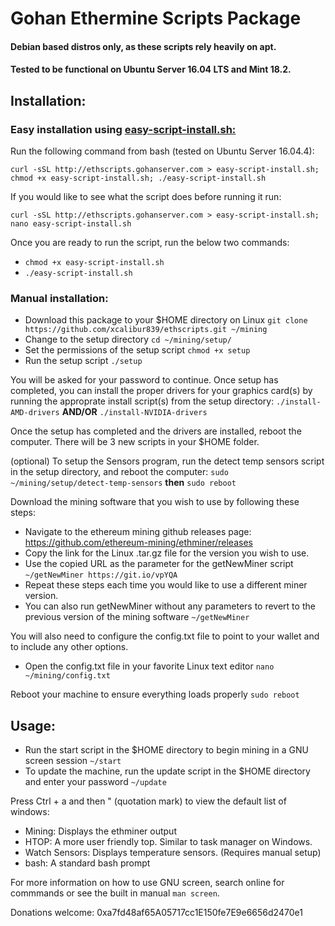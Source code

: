 # Gohan Ethermine Scripts Package

#### Debian based distros only, as these scripts rely heavily on apt.
#### Tested to be functional on Ubuntu Server 16.04 LTS and Mint 18.2.

## Installation:

### Easy installation using [easy-script-install.sh:](https://github.com/xcalibur839/easy-script-install)
Run the following command from bash (tested on Ubuntu Server 16.04.4):

`curl -sSL http://ethscripts.gohanserver.com > easy-script-install.sh; chmod +x easy-script-install.sh; ./easy-script-install.sh`

If you would like to see what the script does before running it run:

`curl -sSL http://ethscripts.gohanserver.com > easy-script-install.sh; nano easy-script-install.sh`

Once you are ready to run the script, run the below two commands:

- `chmod +x easy-script-install.sh`
- `./easy-script-install.sh`

### Manual installation:

- Download this package to your $HOME directory on Linux 
`git clone https://github.com/xcalibur839/ethscripts.git ~/mining`
- Change to the setup directory `cd ~/mining/setup/`
- Set the permissions of the setup script `chmod +x setup`
- Run the setup script `./setup`

You will be asked for your password to continue. Once setup has completed,
you can install the proper drivers for your graphics card(s) by running the
approprate install script(s) from the setup directory:
`./install-AMD-drivers` **AND/OR** `./install-NVIDIA-drivers`

Once the setup has completed and the drivers are installed, reboot the
computer. There will be 3 new scripts in your $HOME folder. 

(optional) To setup the Sensors program, run the detect temp sensors script in
the setup directory, and reboot the computer:
`sudo ~/mining/setup/detect-temp-sensors` **then** `sudo reboot`

Download the mining software that you wish to use by following these steps:
- Navigate to the ethereum mining github releases page:
https://github.com/ethereum-mining/ethminer/releases
- Copy the link for the Linux .tar.gz file for the version you wish to use.
- Use the copied URL as the parameter for the getNewMiner script
`~/getNewMiner https://git.io/vpYQA`
- Repeat these steps each time you would like to use a different miner version.
- You can also run getNewMiner without any parameters to revert to the previous
version of the mining software `~/getNewMiner`

You will also need to configure the config.txt file to point to your wallet and
to include any other options.

- Open the config.txt file in your favorite Linux text editor
`nano ~/mining/config.txt`

Reboot your machine to ensure everything loads properly `sudo reboot`

## Usage:

- Run the start script in the $HOME directory to begin mining in a GNU screen
session `~/start`
- To update the machine, run the update script in the $HOME directory and enter
your password `~/update`

Press Ctrl + a and then " (quotation mark) to view the default list of windows:
- Mining: Displays the ethminer output
- HTOP: A more user friendly top. Similar to task manager on Windows.
- Watch Sensors: Displays temperature sensors. (Requires manual setup)
- bash: A standard bash prompt

For more information on how to use GNU screen, search online for commmands or
see the built in manual `man screen`.

Donations welcome:
0xa7fd48af65A05717cc1E150fe7E9e6656d2470e1
